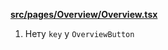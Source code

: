 **[src/pages/Overview/Overview.tsx](https://gitlab.com/egor.zheludkov/gr_admin/-/merge_requests/2/diffs#1e431f2fe9906a43628a7e3e86d66794c611499d_0_8)**

1. Нету `key` у `OverviewButton` 